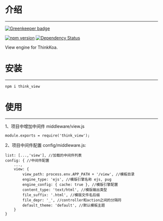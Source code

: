 # 介绍
-----

[![Greenkeeper badge](https://badges.greenkeeper.io/thinkkoa/think_view.svg)](https://greenkeeper.io/)

[![npm version](https://badge.fury.io/js/think_view.svg)](https://badge.fury.io/js/think_view)
[![Dependency Status](https://david-dm.org/thinkkoa/think_view.svg)](https://david-dm.org/thinkkoa/think_view)

View engine for ThinkKoa.

# 安装
-----

```
npm i think_view
```

# 使用
-----

1、项目中增加中间件 middleware/view.js
```
module.exports = require('think_view');
```

2、项目中间件配置 config/middleware.js:
```
list: [...,'view'], //加载的中间件列表
config: { //中间件配置
    ...,
    view: {
        view_path: process.env.APP_PATH + '/view', //模板目录
        engine_type: 'ejs', //模版引擎名称 ejs, pug
        engine_config: { cache: true }, //模版引擎配置
        content_type: 'text/html', //模版输出类型
        file_suffix: '.html', //模版文件名后缀
        file_depr: '_', //controller和action之间的分隔符
        default_theme: 'default', //默认模板主题
    }
}
```
